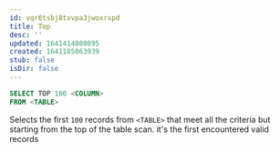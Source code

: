 ```yaml
---
id: vqr6tsbj8txvpa3jwoxrxpd
title: Top
desc: ''
updated: 1641414080895
created: 1641105063939
stub: false
isDir: false
---
```



```sql
SELECT TOP 100 <COLUMN>
FROM <TABLE>
```

Selects the first `100` records from `<TABLE>` that meet all the criteria but starting from the top of the table scan. it's the first encountered valid records
